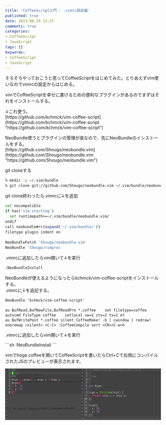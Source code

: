 ```yaml
---
title: 'CoffeeScript入門 - .vimrc設定編'
published: true
date: 2013-06-29 13:27
comments: true
categories:
- CoffeeScript
- JavaScript
tags: []
keywords:
- CoffeeScript
- JavaScript
---
```

<p>そろそろやっておこうと思ってCoffeeScriptをはじめてみた。とりあえずvim使いなのでvimrcの設定からはじめる。</p>
<p>vimでCoffeeScriptを幸せに書けるための便利なプラグインがあるのでまずはそれをインストールする。</p>

<p>↓これ使う。<br>
[https://github.com/kchmck/vim-coffee-script](https://github.com/kchmck/vim-coffee-script "https://github.com/kchmck/vim-coffee-script")</p>

<p>NeoBundle使うとプラグインの管理が楽なので、先にNeoBundleのインストールをする。<br>
[https://github.com/Shougo/neobundle.vim](https://github.com/Shougo/neobundle.vim "https://github.com/Shougo/neobundle.vim")</p>

<p>git cloneする</p>

```sh
% mkdir -p ~/.vim/bundle
% git clone git://github.com/Shougo/neobundle.vim ~/.vim/bundle/neobundle.vim
```

<p>git clone終わったら.vimrcに↓を追加</p>

```sh
set nocompatible
if has('vim_starting')
  set runtimepath+=~/.vim/bundle/neobundle.vim/
endif
call neobundle#rc(expand('~/.vim/bundle/'))
filetype plugin indent on

NeoBundleFetch 'Shougo/neobundle.vim'
NeoBundle 'Shougo/vimproc
```

<p>.vimrcに追加したらvim開いて↓を実行</p>

```sh
:NeoBundleInstall
```

<p>NeoBundleが使えるようになったらkchmck/vim-coffee-scriptをインストールする。<br>
.vimrcに↓を追記する。</p>

```
NeoBundle 'kchmck/vim-coffee-script'

au BufRead,BufNewFile,BufReadPre *.coffee    set filetype=coffee
autocmd FileType coffee    setlocal sw=2 sts=2 ts=2 et
au BufWritePost *.coffee silent CoffeeMake! -b | cwindow | redraw!
nnoremap <silent> <C-C> :CoffeeCompile vert <CR><C-w>h
```

<p>.vimrcに追加したらvim開いて↓を実行</p>
```sh
:NeoBundleInstall
```

<p>vimでhoge.coffeeを開いてCoffeeScriptを書いたらCtrl+Cで右側にコンパイルされたJSのプレビューが表示されます。</p>
<a href="/imgs/archives/2013/06/4dc99b061cc67594868072a17dfb57d5.png"><img src="/imgs/archives/2013/06/4dc99b061cc67594868072a17dfb57d5.png" alt="hoge.coffee____tmp_coffee__-_VIM_—_vim_—_102×38" class="alignnone size-full wp-image-946" /></a>